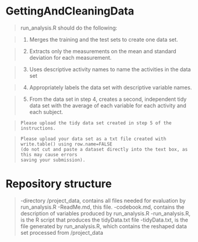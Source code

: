 GettingAndCleaningData
======================

> run_analysis.R should do the following:
   
>   1)  Merges the training and the test sets to create one data set.
 
>   2)  Extracts only the measurements on the mean and standard deviation for each measurement. 
 
>   3)  Uses descriptive activity names to name the activities in the data set
 
>   4)  Appropriately labels the data set with descriptive variable names. 
   
>   5)  From the data set in step 4, creates a second, independent tidy data set with the average
>       of each variable for each activity and each subject.

>     Please upload the tidy data set created in step 5 of the instructions. 

>     Please upload your data set as a txt file created with write.table() using row.name=FALSE 
>     (do not cut and paste a dataset directly into the text box, as this may cause errors 
>     saving your submission).

Repository structure
====================
> -directory /project_data, contains all files needed for evaluation by run_analysis.R
> -ReadMe.md, this file.
> -codebook.md, contains the description of variables produced by run_analysis.R
> -run_analysis.R, is the R script that produces the tidyData.txt file 
> -tidyData.txt, is the file generated by run_analysis.R, which contains the reshaped
> data set processed from /project_data


